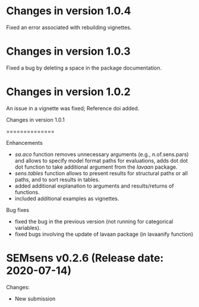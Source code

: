 

   Changes in version 1.0.4
==============
Fixed an error associated with rebuilding vignettes.


   Changes in version 1.0.3
==============
Fixed a bug by deleting a space in the package documentation.

  
   Changes in version 1.0.2
==============
 An issue in a vignette was fixed;
 Reference doi added.
 
 
 
   Changes in version 1.0.1

==============

Enhancements
- *sa.aco* function removes unnecessary arguments (e.g., n.of.sens.pars) and allows to specify model format paths for evaluations, adds dot dot dot function to take additional argument from the *lavaan* package.
- *sens.tables* function allows to present results for structural paths or all paths, and to sort results in tables.
- added additional explanation to arguments and results/returns of functions.
- included additional examples as vignettes.

Bug fixes
- fixed the bug in the previous version (not running for categorical variables).
- fixed bugs involving the update of lavaan package (in lavaanify function)



SEMsens v0.2.6 (Release date: 2020-07-14)
==============

Changes:

* New submission

